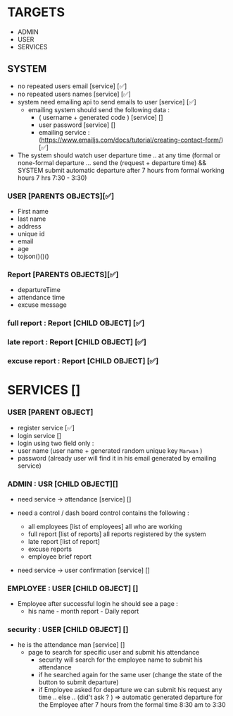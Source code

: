 # TARGETS
- ADMIN
- USER 
- SERVICES 

## SYSTEM
- no repeated users email [service] [✅]
- no repeated users names  [service] [✅]
- system need emailing api to send emails to user [service] [✅] 
  * emailing system should send the following data : 
    - ( username + generated code ) [service] []
    - user password [service] [] 
    * emailing service : (https://www.emailjs.com/docs/tutorial/creating-contact-form/) [✅]
- The system should watch user departure time .. at any time (formal or none-formal departure ... send the (request + departure time) && SYSTEM submit automatic departure after 7 hours from formal working hours 7 hrs 7:30 - 3:30)

### USER [PARENTS OBJECTS][✅] 
- First name 
- last name
- address 
- unique id
- email
- age
- tojson()()()

### Report [PARENTS OBJECTS][✅] 
- departureTime
- attendance time
- excuse message
 ### full report : Report [CHILD OBJECT] [✅] 
 ### late report : Report [CHILD OBJECT] [✅]
 ### excuse report : Report [CHILD OBJECT] [✅]


# SERVICES [] 
### USER [PARENT OBJECT]
- register service [✅] 
- login service  []
- login using two field only :
- user name (user name + generated random unique key `Marwan` )
- password (already user will find it in his email generated by  emailing service)

### ADMIN : USR [CHILD OBJECT][] 
- need service -> attendance [service] [] 
- need a control / dash board control contains the following : 
  - all employees [list of employees] all who are working   
  - full report  [list of reports] all reports registered by the system
  - late report [list of report] 
  - excuse reports 
  - employee brief report  

- need service -> user confirmation  [service] []

### EMPLOYEE : USER [CHILD OBJECT] [] 
- Employee after successful login he should see a page : 
  - his name - month report - Daily report 



### security : USER [CHILD OBJECT] []
 - he is the attendance man [service] []
   - page to search for specific user and submit his attendance
     * security will search for the employee name to submit his attendance 
     * if he searched again for the same user (change the state of the button to submit departure)
     * if Employee asked for departure we can submit his request any time .. else .. (did't ask ? ) => automatic generated departure for the Employee after 7 hours from the formal time 8:30 am to 3:30


 



